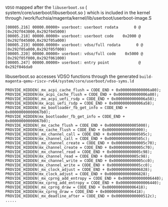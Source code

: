 
```VDSO``` mapped after the ```libuserboot.so``` ( system/core/userboot/libuserboot.so ) which is included in the kernel through /work/fuchsia/magenta/kernel/lib/userboot/userboot-image.S

```
[00005.216] 00000.00000> userboot: userboot rodata       0 @ [0x292f043000,0x292f045000)
[00005.218] 00000.00000> userboot: userboot code    0x2000 @ [0x292f045000,0x292f05a000)
[00005.219] 00000.00000> userboot: vdso/full rodata       0 @ [0x292f05a000,0x292f05f000)
[00005.220] 00000.00000> userboot: vdso/full code    0x5000 @ [0x292f05f000,0x292f061000)
[00005.247] 00000.00000> userboot: entry point             @ 0x292f046da0
```

libuserboot.so accesses VDSO functions through the generated ```build-magenta-qemu-riscv-rv64/system/core/userboot/vdso-syms.ld```

```
PROVIDE_HIDDEN(_mx_acpi_cache_flush = CODE_END + 0x0000000000006a80);
PROVIDE_HIDDEN(mx_acpi_cache_flush = CODE_END + 0x0000000000006a80);
PROVIDE_HIDDEN(_mx_acpi_uefi_rsdp = CODE_END + 0x0000000000006a58);
PROVIDE_HIDDEN(mx_acpi_uefi_rsdp = CODE_END + 0x0000000000006a58);
PROVIDE_HIDDEN(_mx_bootloader_fb_get_info = CODE_END + 0x00000000000067b0);
PROVIDE_HIDDEN(mx_bootloader_fb_get_info = CODE_END + 0x00000000000067b0);
PROVIDE_HIDDEN(_mx_cache_flush = CODE_END + 0x0000000000005000);
PROVIDE_HIDDEN(mx_cache_flush = CODE_END + 0x0000000000005000);
PROVIDE_HIDDEN(_mx_channel_call = CODE_END + 0x000000000000505c);
PROVIDE_HIDDEN(mx_channel_call = CODE_END + 0x000000000000505c);
PROVIDE_HIDDEN(_mx_channel_create = CODE_END + 0x0000000000005c70);
PROVIDE_HIDDEN(mx_channel_create = CODE_END + 0x0000000000005c70);
PROVIDE_HIDDEN(_mx_channel_read = CODE_END + 0x0000000000005c98);
PROVIDE_HIDDEN(mx_channel_read = CODE_END + 0x0000000000005c98);
PROVIDE_HIDDEN(_mx_channel_write = CODE_END + 0x0000000000005cc0);
PROVIDE_HIDDEN(mx_channel_write = CODE_END + 0x0000000000005cc0);
PROVIDE_HIDDEN(_mx_clock_adjust = CODE_END + 0x0000000000006828);
PROVIDE_HIDDEN(mx_clock_adjust = CODE_END + 0x0000000000006828);
PROVIDE_HIDDEN(_mx_cprng_add_entropy = CODE_END + 0x0000000000006440);
PROVIDE_HIDDEN(mx_cprng_add_entropy = CODE_END + 0x0000000000006440);
PROVIDE_HIDDEN(_mx_cprng_draw = CODE_END + 0x0000000000006418);
PROVIDE_HIDDEN(mx_cprng_draw = CODE_END + 0x0000000000006418);
PROVIDE_HIDDEN(_mx_deadline_after = CODE_END + 0x000000000000512c);
.....
```
